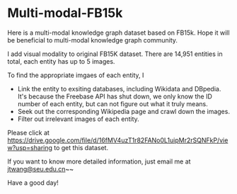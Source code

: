 # Multi-modal-FB15k
Here is a multi-modal knowledge graph dataset based on FB15k. Hope it will be beneficial to multi-modal knowledge graph community.

I add visual modality to original FB15K dataset. There are 14,951 entities in total, each entity has up to 5 images.

To find the appropriate imgaes of each entity, I
- Link the entity to exsiting databases, including Wikidata and DBpedia. It's because the Freebase API has shut down, we only know the ID number of each entity, but can not figure out what it truly means. 
- Seek out the corresponding Wikipedia page and crawl down the images. 
- Filter out irrelevant images of each entity.

Please click at https://drive.google.com/file/d/16fMV4uzT1r82FANo0L1uipMr2rSQNFkP/view?usp=sharing to get this dataset.

If you want to know more detailed information, just email me at jtwang@seu.edu.cn~~

Have a good day!
